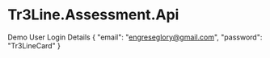 # Tr3Line.Assessment.Api

Demo User Login Details
{
  "email": "engreseglory@gmail.com",
  "password": "Tr3LineCard"
}
